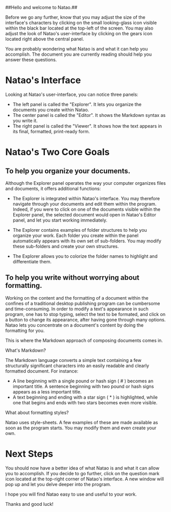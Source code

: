 ##Hello and welcome to Natao.##

Before we go any further, know that you may adjust the size of the interface's characters by clicking on the small looking-glass icon visible within the black bar located at the top-left of the screen. 
You may also adjust the look of Natao's user-interface by clicking on the gears icon located right above the central panel.

You are probably wondering what Natao is and what it can help you accomplish. The document you are currently reading should help you answer these questions.

# Natao's Interface

Looking at Natao's user-interface, you can notice three panels:

- The left panel is called the "Explorer". It lets you organize the documents you create within Natao.
- The center panel is called the "Editor". It shows the Markdown syntax as you write it.
- The right panel is called the "Viewer". It shows how the text appears in its final, formatted, print-ready form.

# Natao's Two Core Goals

## To help you organize your documents.

Although the Explorer panel operates the way your computer organizes files and documents, it offers additional functions:

- The Explorer is integrated within Natao's interface. You may therefore navigate through your documents and edit them within the program. Indeed, if you were to click on one of the documents visible within the Explorer panel, the selected document would open in Natao's Editor panel, and let you start working immediately.

- The Explorer contains examples of folder structures to help you organize your work. Each folder you create within the panel automatically appears with its own set of sub-folders. You may modify these sub-folders and create your own structures.

- The Explorer allows you to colorize the folder names to highlight and differentiate them.

## To help you write without worrying about formatting.

Working on the content and the formatting of a document within the confines of a traditional desktop publishing program can be cumbersome and time-consuming. In order to modify a text's appearance in such program, one has to stop typing, select the text to be formated, and click on a button to change its appearance, after having gone through many options. Natao lets you concentrate on a document's content by doing the formatting for you. 

This is where the Markdown approach of composing documents comes in.

What's Markdown?

The Markdown language converts a simple text containing a few structurally significant characters into an easily readable and clearly formatted document. For instance:

- A line beginning with a single pound or hash sign ( # ) becomes an important title. A sentence beginning with two pound or hash signs appears as a less important title.
- A text beginning and ending with a star sign ( * ) is highlighted, while one that begins and ends with two stars becomes even more visible.

What about formatting styles?

Natao uses style-sheets. A few examples of these are made available as soon as the program starts. You may modify them and even create your own.

# Next Steps

You should now have a better idea of what Natao is and what it can allow you to accomplish.
If you decide to go further, click on the question mark icon located at the top-right corner of Natao's interface. A new window will pop up and let you delve deeper into the program.

I hope you will find Natao easy to use and useful to your work.

Thanks and good luck!
